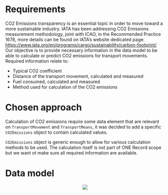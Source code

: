 # Requirements
CO2 Emissions transparency is an essential topic in order to move toward a more sustainable industry. IATA has been addressing CO2 Emissions measurement methodology, joint with ICAO, in the Recommended Practice 1678, more details can be found on IATA’s website dedicated page: https://www.iata.org/en/programs/cargo/sustainability/carbon-footprint/  
Our objective is to provide necessary information in the data model to be able to calculate or predict CO2 emissions for transport movements. Required information relate to:
- Typical CO2 coefficient
- Distance of the transport movement, calculated and measured
- Fuel consumed, calculated and measured
- Method used for calculation of the CO2 emissions

# Chosen approach
Calculation of CO2 emissions require some data element that are relevant on `TransportMovement` and `TransportMeans`, it was decided to add a specific `CO2Emissions` object to contain calculated values.

`CO2Emissions` object is generic enough to allow for various calculation methods to be used. The calculation itself is not part of ONE Record scope but we want ot make sure all required information are available.

# Data model

 <p align="center"><img src="https://user-images.githubusercontent.com/58464775/161542962-673fb079-7f30-44f8-9485-36a519b17e2b.png"></p>
